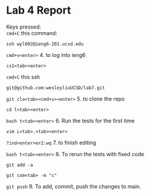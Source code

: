 # Lab 4 Report


Keys pressed:\
```cmd+C``` this command:
```
ssh wyl002@ieng6-201.ucsd.edu
```
```cmd+v<enter>``` 4. to log into ieng6

```cs1<tab><enter>``` 

```cmd+C``` this ssh 

```
git@github.com:wesleyliuUCSD/lab7.git
```

```git clo<tab><cmd+v><enter>``` 5. to clone the repo

```cd l<tab><enter>```

```bash t<tab><enter>``` 6. Run the tests for the first time

```vim L<tab>.<tab><enter>```

```?ind<enter>er2:wq``` 7. to finish editing

```bash t<tab><enter>``` 8. To rerun the tests with fixed code

```git add -a```

```git com<tab> -m "c"```

```git push```  9. To add, commit, push the changes to main.
